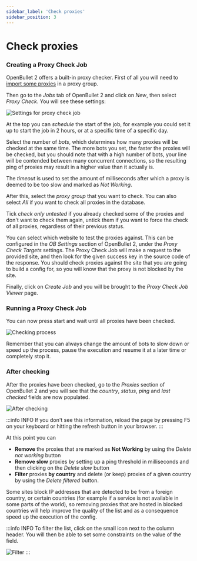 ```yaml
---
sidebar_label: 'Check proxies'
sidebar_position: 3
---
```


# Check proxies

### Creating a Proxy Check Job
OpenBullet 2 offers a built-in proxy checker. First of all you will need to [import some proxies](./import-proxies.md) in a proxy group.

Then go to the *Jobs* tab of OpenBullet 2 and click on *New*, then select *Proxy Check*. You will see these settings:

![Settings for proxy check job](/img/proxies/proxy-check-job-options.png)

At the top you can *schedule* the start of the job, for example you could set it up to start the job in 2 hours, or at a specific time of a specific day.

Select the number of *bots*, which determines how many proxies will be checked at the same time. The more bots you set, the faster the proxies will be checked, but you should note that with a high number of bots, your line will be contended between many concurrent connections, so the resulting ping of proxies may result in a higher value than it actually is.

The *timeout* is used to set the amount of milliseconds after which a proxy is deemed to be too slow and marked as *Not Working*.

After this, select the *proxy group* that you want to check. You can also select *All* if you want to check all proxies in the database.

Tick *check only untested* if you already checked some of the proxies and don't want to check them again, untick them if you want to force the check of all proxies, regardless of their previous status.

You can select which website to test the proxies against. This can be configured in the *OB Settings* section of OpenBullet 2, under the *Proxy Check Targets* settings. The Proxy Check Job will make a request to the provided site, and then look for the given success key in the source code of the response. You should check proxies against the site that you are going to build a config for, so you will know that the proxy is not blocked by the site.

Finally, click on *Create Job* and you will be brought to the *Proxy Check Job Viewer* page.

### Running a Proxy Check Job
You can now press start and wait until all proxies have been checked.

![Checking process](/img/proxies/proxy-check-job-viewer.png)

Remember that you can always change the amount of bots to slow down or speed up the process, pause the execution and resume it at a later time or completely stop it.

### After checking
After the proxies have been checked, go to the *Proxies* section of OpenBullet 2 and you will see that the *country*, *status*, *ping* and *last checked* fields are now populated.

![After checking](/img/proxies/after-check.png)

:::info INFO
If you don't see this information, reload the page by pressing F5 on your keyboard or hitting the refresh button in your browser.
:::

At this point you can
- **Remove** the proxies that are marked as **Not Working** by using the *Delete not working* button
- **Remove slow** proxies by setting up a ping threshold in milliseconds and then clicking on the *Delete slow* button
- **Filter** proxies **by country** and delete (or keep) proxies of a given country by using the *Delete filtered* button.

Some sites block IP addresses that are detected to be from a foreign country, or certain countries (for example if a service is not available in some parts of the world), so removing proxies that are hosted in blocked countries will help improve the quality of the list and as a consequence speed up the execution of the config.

:::info INFO
To filter the list, click on the small icon next to the column header. You will then be able to set some constraints on the value of the field.

![Filter](/img/proxies/filter.png)
:::